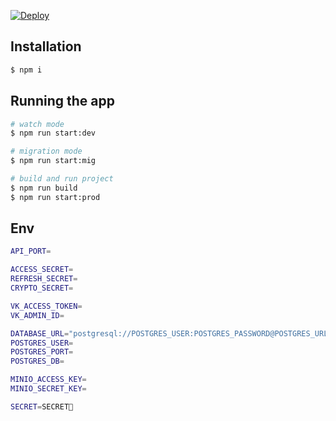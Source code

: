 [![Deploy](https://github.com/Generics-Inc/Duet-Server/actions/workflows/deploy-job.yml/badge.svg)](https://github.com/Generics-Inc/Duet-Server/actions/workflows/deploy-job.yml)

## Installation

```bash
$ npm i
```

## Running the app

```bash
# watch mode
$ npm run start:dev

# migration mode
$ npm run start:mig

# build and run project
$ npm run build
$ npm run start:prod
```

## Env
```bash
API_PORT=

ACCESS_SECRET=
REFRESH_SECRET=
CRYPTO_SECRET=

VK_ACCESS_TOKEN=
VK_ADMIN_ID=

DATABASE_URL="postgresql://POSTGRES_USER:POSTGRES_PASSWORD@POSTGRES_URL:POSTGRES_PORT/POSTGRES_DB?schema=public"
POSTGRES_USER=
POSTGRES_PORT=
POSTGRES_DB=

MINIO_ACCESS_KEY=
MINIO_SECRET_KEY=

SECRET=SECRET🤫
```
